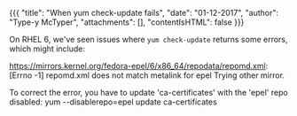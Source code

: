 {{{
  "title": "When yum check-update fails",
  "date": "01-12-2017",
  "author": "Type-y McTyper",
  "attachments": [],
  "contentIsHTML": false
}}}

On RHEL 6, we've seen issues where `yum check-update` returns some errors, which might include:

https://mirrors.kernel.org/fedora-epel/6/x86_64/repodata/repomd.xml: [Errno -1] repomd.xml does not match metalink for epel
Trying other mirror.




To correct the error, you have to update 'ca-certificates' with the 'epel' repo disabled:
yum --disablerepo=epel update ca-certificates

